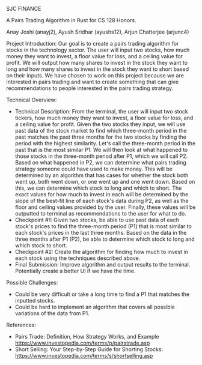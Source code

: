 SJC FINANCE

A Pairs Trading Algorithm in Rust for CS 128 Honors. 

Anay Joshi (anayj2), Ayush Sridhar (ayushs12), Arjun Chatterjee (arjunc4)

Project Introduction: Our goal is to create a pairs trading algorithm for stocks in the technology sector. The user will input two stocks, how much money they want to invest, a floor value for loss, and a ceiling value for profit. We will output how many shares to invest in the stock they want to long and how many shares to invest in the stock they want to short based on their inputs. We have chosen to work on this project because we are interested in pairs trading and want to create something that can give recommendations to people interested in the pairs trading strategy.

Technical Overview: 
  - Technical Description: From the terminal, the user will input two stock tickers, how much money they want to invest, a floor value for loss, and a ceiling value for profit. Given the two stocks they input, we will use past data of the stock market to find which three-month period in the past matches the past three months for the two stocks by finding the period with the highest similarity. Let's call the three-month period in the past that is the most similar P1. We will then look at what happened to those stocks in the three-month period after P1, which we will call P2. Based on what happened in P2, we can determine what pairs trading strategy someone could have used to make money. This will be determined by an algorithm that has cases for whether the stock both went up, both went down, or one went up and one went down. Based on this, we can determine which stock to long and which to short. The exact values for how much to invest in each will be determined by the slope of the best-fit line of each stock's data during P2, as well as the floor and ceiling values provided by the user. Finally, these values will be outputted to terminal as recommendations to the user for what to do.
  - Checkpoint #1: Given two stocks, be able to use past data of each stock's prices to find the three-month period (P1) that is most similar to each stock's prices in the last three months. Based on the data in the three months after P1 (P2), be able to determine which stock to long and which stock to short.
  - Checkpoint #2: Create the algorithm for finding how much to invest in each stock using the techniques described above.
  - Final Submission: Improve algorithm and output results to the terminal. Potentially create a better UI if we have the time.

Possible Challenges:
  - Could be very difficult or take a long time to find a P1 that matches the inputted stocks.
  - Could be hard to implement an algorithm that covers all possible variations of the data from P1.

References:
  - Pairs Trade: Definition, How Strategy Works, and Example https://www.investopedia.com/terms/p/pairstrade.asp
  - Short Selling: Your Step-by-Step Guide for Shorting Stocks: https://www.investopedia.com/terms/s/shortselling.asp
